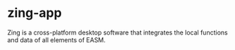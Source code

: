 # zing-app
Zing is a cross-platform desktop software that integrates the local functions and data of all elements of EASM.
